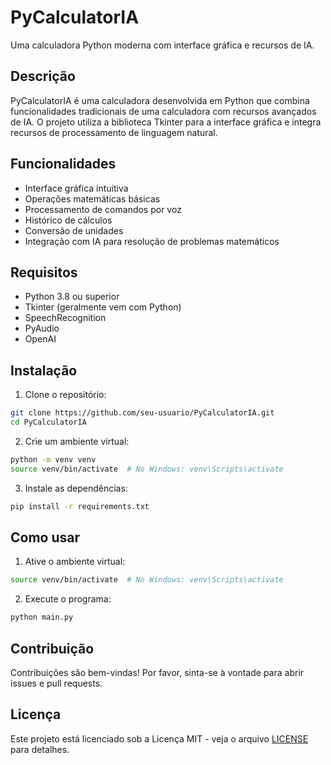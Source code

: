 # PyCalculatorIA

Uma calculadora Python moderna com interface gráfica e recursos de IA.

## Descrição

PyCalculatorIA é uma calculadora desenvolvida em Python que combina funcionalidades tradicionais de uma calculadora com recursos avançados de IA. O projeto utiliza a biblioteca Tkinter para a interface gráfica e integra recursos de processamento de linguagem natural.

## Funcionalidades

- Interface gráfica intuitiva
- Operações matemáticas básicas
- Processamento de comandos por voz
- Histórico de cálculos
- Conversão de unidades
- Integração com IA para resolução de problemas matemáticos

## Requisitos

- Python 3.8 ou superior
- Tkinter (geralmente vem com Python)
- SpeechRecognition
- PyAudio
- OpenAI

## Instalação

1. Clone o repositório:
```bash
git clone https://github.com/seu-usuario/PyCalculatorIA.git
cd PyCalculatorIA
```

2. Crie um ambiente virtual:
```bash
python -m venv venv
source venv/bin/activate  # No Windows: venv\Scripts\activate
```

3. Instale as dependências:
```bash
pip install -r requirements.txt
```

## Como usar

1. Ative o ambiente virtual:
```bash
source venv/bin/activate  # No Windows: venv\Scripts\activate
```

2. Execute o programa:
```bash
python main.py
```

## Contribuição

Contribuições são bem-vindas! Por favor, sinta-se à vontade para abrir issues e pull requests.

## Licença

Este projeto está licenciado sob a Licença MIT - veja o arquivo [LICENSE](LICENSE) para detalhes. 